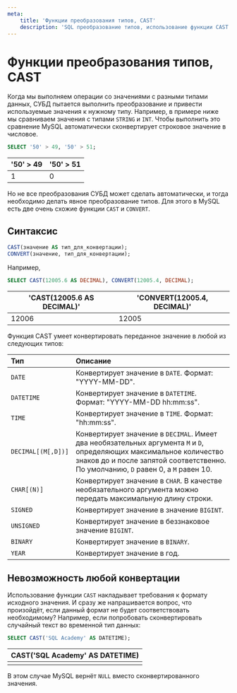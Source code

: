 ```yaml
---
meta:
    title: 'Функции преобразования типов, CAST'
    description: 'SQL преобразование типов, использование функции CAST и CONVERT'
---
```


# Функции преобразования типов, CAST

Когда мы выполняем операции со значениями с разными типами данных, СУБД пытается выполнить преобразование и привести используемые значения к нужному типу.
Например, в примере ниже мы сравниваем значения с типами `STRING` и `INT`. Чтобы выполнить это сравнение MySQL автоматически
сконвертирует строковое значение в числовое.

```sql
SELECT '50' > 49, '50' > 51;
```

| '50' > 49 | '50' > 51 |
| --------- | --------- |
| 1         | 0         |

Но не все преобразования СУБД может сделать автоматически, и тогда необходимо делать явное преобразование типов.
Для этого в MySQL есть две очень схожие функции `CAST` и `CONVERT`.

## Синтаксис

```sql
CAST(значение AS тип_для_конвертации);
CONVERT(значение, тип_для_конвертации);
```

Например,

```sql
SELECT CAST(12005.6 AS DECIMAL), CONVERT(12005.4, DECIMAL);
```

| 'CAST(12005.6 AS DECIMAL)' | 'CONVERT(12005.4, DECIMAL)' |
| -------------------------- | --------------------------- |
| 12006                      | 12005                       |

Функция CAST умеет конвертировать переданное значение в любой из следующих типов:

| Тип                | Описание                                                                                                                                                                                                   |
| :----------------- | :--------------------------------------------------------------------------------------------------------------------------------------------------------------------------------------------------------- |
| `DATE`             | Конвертирует значение в `DATE`. Формат: "YYYY-MM-DD".                                                                                                                                                      |
| `DATETIME`         | Конвертирует значение в `DATETIME`. Формат: "YYYY-MM-DD hh:mm:ss".                                                                                                                                         |
| `TIME`             | Конвертирует значение в `TIME`. Формат: "hh:mm:ss".                                                                                                                                                        |
| `DECIMAL[(M[,D])]` | Конвертирует значение в `DECIMAL`. Имеет два необязательных аргумента `M` и `D`, определяющих максимальное количество знаков до и после запятой соответственно. По умолчанию, `D` равен 0, а `M` равен 10. |
| `CHAR[(N)]`        | Конвертирует значение в `CHAR`. В качестве необязательного аргумента можно передать максимальную длину строки.                                                                                             |
| `SIGNED`           | Конвертирует значение в значение `BIGINT`.                                                                                                                                                                 |
| `UNSIGNED`         | Конвертирует значение в беззнаковое значение `BIGINT`.                                                                                                                                                     |
| `BINARY`           | Конвертирует значение в `BINARY`.                                                                                                                                                                          |
| `YEAR`             | Конвертирует значение в год.                                                                                                                                                                               |

## Невозможность любой конвертации

Использование функции `CAST` накладывает требования к формату исходного значения. И сразу же напрашивается вопрос, что
произойдёт, если данный формат не будет соответствовать необходимому?
Например, если попробовать сконвертировать случайный текст во временной тип данных:

```sql
SELECT CAST('SQL Academy' AS DATETIME);
```

| CAST('SQL Academy' AS DATETIME) |
| ------------------------------- |
| <NULL>                          |

В этом случае MySQL вернёт `NULL` вместо сконвертированного значения.
